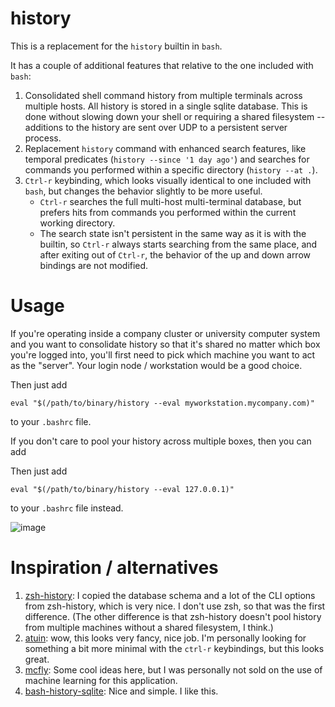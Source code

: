 history
=======

This is a replacement for the `history` builtin in `bash`.

It has a couple of additional features that relative to the one included with `bash`:

1. Consolidated shell command history from multiple terminals across multiple hosts. All history is
   stored in a single sqlite database. This is done without slowing down your shell or requiring
   a shared filesystem -- additions to the history are sent over UDP to a persistent server process.
2. Replacement `history` command with enhanced search features, like temporal predicates
   (`history --since '1 day ago'`) and searches for commands you performed within a specific
   directory (`history --at .`).
3. `Ctrl-r` keybinding, which looks visually identical to one included with `bash`, but changes the
   behavior slightly to be more useful.
      - `Ctrl-r` searches the full multi-host multi-terminal database, but prefers hits from commands you
	    performed within the current working directory.
      - The search state isn't persistent in the same way as it is with the builtin, so `Ctrl-r` always
	    starts searching from the same place, and after exiting out of `Ctrl-r`, the behavior of the up
		and down arrow bindings are not modified.

Usage
=====

If you're operating inside a company cluster or university computer system and you want to consolidate history
so that it's shared no matter which box you're logged into, you'll first need to pick which machine you want
to act as the "server". Your login node / workstation would be a good choice.

Then just add
```
eval "$(/path/to/binary/history --eval myworkstation.mycompany.com)"
```

to your `.bashrc` file.

If you don't care to pool your history across multiple boxes, then
you can add

Then just add
```
eval "$(/path/to/binary/history --eval 127.0.0.1)"
```

to your `.bashrc` file instead.

![image](https://user-images.githubusercontent.com/641278/163732682-30b8a7bc-c9fb-4b84-b9aa-f062329c74bb.png)

Inspiration / alternatives
==========================
1. [zsh-history](https://github.com/larkery/zsh-history): I copied the database schema and a lot of the CLI options from zsh-history, which
   is very nice. I don't use zsh, so that was the first difference. (The other difference is that zsh-history
   doesn't pool history from multiple machines without a shared filesystem, I think.)
2. [atuin](https://github.com/larkery/zsh-history): wow, this looks very fancy, nice job. I'm personally looking for something a bit
   more minimal with the `ctrl-r` keybindings, but this looks great.
3. [mcfly](https://github.com/cantino/mcfly): Some cool ideas here, but I was personally not sold on the use of machine learning
   for this application.
4. [bash-history-sqlite](https://github.com/thenewwazoo/bash-history-sqlite): Nice and simple. I like this.
